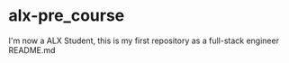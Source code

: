 # alx-pre_course
I'm now a ALX Student, this is my first repository as a full-stack engineer
README.md
